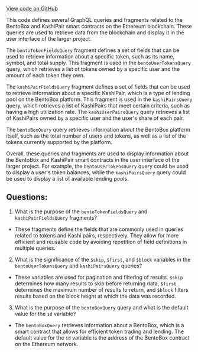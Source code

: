 [View code on GitHub](zoo-labs/zoo/blob/master/core/src/services/graph/queries/bentobox.ts)

This code defines several GraphQL queries and fragments related to the BentoBox and KashiPair smart contracts on the Ethereum blockchain. These queries are used to retrieve data from the blockchain and display it in the user interface of the larger project.

The `bentoTokenFieldsQuery` fragment defines a set of fields that can be used to retrieve information about a specific token, such as its name, symbol, and total supply. This fragment is used in the `bentoUserTokensQuery` query, which retrieves a list of tokens owned by a specific user and the amount of each token they own.

The `kashiPairFieldsQuery` fragment defines a set of fields that can be used to retrieve information about a specific KashiPair, which is a type of lending pool on the BentoBox platform. This fragment is used in the `kashiPairsQuery` query, which retrieves a list of KashiPairs that meet certain criteria, such as having a high utilization rate. The `kashiUserPairsQuery` query retrieves a list of KashiPairs owned by a specific user and the user's share of each pair.

The `bentoBoxQuery` query retrieves information about the BentoBox platform itself, such as the total number of users and tokens, as well as a list of the tokens currently supported by the platform.

Overall, these queries and fragments are used to display information about the BentoBox and KashiPair smart contracts in the user interface of the larger project. For example, the `bentoUserTokensQuery` query could be used to display a user's token balances, while the `kashiPairsQuery` query could be used to display a list of available lending pools.
## Questions: 
 1. What is the purpose of the `bentoTokenFieldsQuery` and `kashiPairFieldsQuery` fragments?
- These fragments define the fields that are commonly used in queries related to tokens and Kashi pairs, respectively. They allow for more efficient and reusable code by avoiding repetition of field definitions in multiple queries.

2. What is the significance of the `$skip`, `$first`, and `$block` variables in the `bentoUserTokensQuery` and `kashiPairsQuery` queries?
- These variables are used for pagination and filtering of results. `$skip` determines how many results to skip before returning data, `$first` determines the maximum number of results to return, and `$block` filters results based on the block height at which the data was recorded.

3. What is the purpose of the `bentoBoxQuery` query and what is the default value for the `id` variable?
- The `bentoBoxQuery` retrieves information about a BentoBox, which is a smart contract that allows for efficient token trading and lending. The default value for the `id` variable is the address of the BentoBox contract on the Ethereum network.